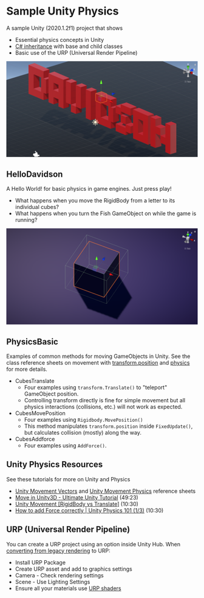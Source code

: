 


# Sample Unity Physics


A sample Unity (2020.1.2f1) project that shows

- Essential physics concepts in Unity
- [C# inheritance](https://learn.unity.com/tutorial/inheritance) with base and child classes
- Basic use of the URP (Universal Render Pipeline)




![hello](Assets/Hello_Davidson/Textures/hello-davidson-screenshot2.png)

## HelloDavidson

A Hello World! for basic physics in game engines. Just press play!

- What happens when you move the RigidBody from a letter to its individual cubes?
- What happens when you turn the Fish GameObject on while the game is running?




![hello](Assets/Physics_Basic/Textures/screenshot.png)


## PhysicsBasic

Examples of common methods for moving GameObjects in Unity. See the class reference sheets on movement with [transform.position](https://github.com/omundy/dig250-game-art-dev/blob/master/reference-sheets/Unity-Vectors) and [physics](https://github.com/omundy/dig250-game-art-dev/blob/master/reference-sheets/Unity-Physics.md) for more details.

- CubesTranslate
    - Four examples using `transform.Translate()` to "teleport" GameObject position.
    - Controlling transform directly is fine for simple movement but all physics interactions (collisions, etc.) will not work as expected.
- CubesMovePosition
    - Four examples using `Rigidbody.MovePosition()`
    - This method manipulates `transform.position` inside `FixedUpdate()`, but calculates collision (mostly) along the way.
- CubesAddforce
    - Four examples using `AddForce()`.





## Unity Physics Resources


See these tutorials for more on Unity and Physics


- [Unity Movement Vectors](https://github.com/omundy/dig250-game-art-dev/blob/master/reference-sheets/Unity-Movement-Vectors) and [Unity Movement Physics](https://github.com/omundy/dig250-game-art-dev/blob/master/reference-sheets/Unity-Movement-Physics.md) reference sheets
- [Move in Unity3D - Ultimate Unity Tutorial](https://www.youtube.com/watch?v=fyV77lN1Yl0&ab_channel=JasonWeimann) (49:23)
- [Unity Movement [RigidBody vs Translate]](https://www.youtube.com/watch?v=ixM2W2tPn6c&ab_channel=PressStart) (10:30)
- [How to add Force correctly | Unity Physics 101 (1/3)](https://www.youtube.com/watch?v=BNiAt0HnC5M) (10:30)




## URP (Universal Render Pipeline)

You can create a URP project using an option inside Unity Hub. When [converting from legacy rendering](https://docs.unity3d.com/Packages/com.unity.render-pipelines.universal@7.1/manual/InstallURPIntoAProject.html) to URP:

- Install URP Package
- Create URP asset and add to graphics settings
- Camera - Check rendering settings
- Scene - Use Lighting Settings
- Ensure all your materials use [URP shaders](https://docs.unity3d.com/Packages/com.unity.render-pipelines.universal@7.1/manual/upgrading-your-shaders.html)

